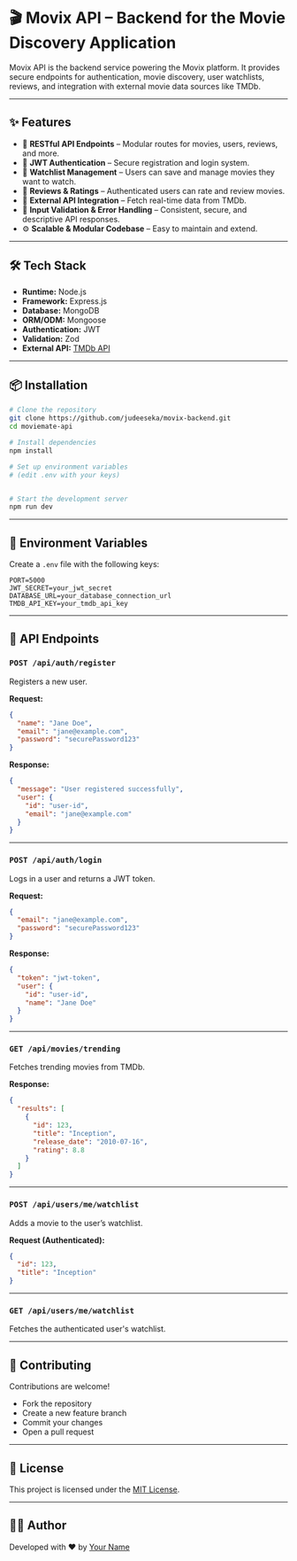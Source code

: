 # 🎬 Movix API – Backend for the Movie Discovery Application

Movix API is the backend service powering the Movix platform. It provides secure endpoints for authentication, movie discovery, user watchlists, reviews, and integration with external movie data sources like TMDb.

---

## ✨ Features

- 🧾 **RESTful API Endpoints** – Modular routes for movies, users, reviews, and more.
- 🔐 **JWT Authentication** – Secure registration and login system.
- 📁 **Watchlist Management** – Users can save and manage movies they want to watch.
- 📝 **Reviews & Ratings** – Authenticated users can rate and review movies.
- 🎥 **External API Integration** – Fetch real-time data from TMDb.
- 🧪 **Input Validation & Error Handling** – Consistent, secure, and descriptive API responses.
- ⚙️ **Scalable & Modular Codebase** – Easy to maintain and extend.

---

## 🛠️ Tech Stack

- **Runtime:** Node.js
- **Framework:** Express.js
- **Database:** MongoDB
- **ORM/ODM:** Mongoose
- **Authentication:** JWT
- **Validation:** Zod
- **External API:** [TMDb API](https://www.themoviedb.org/documentation/api)

---

## 📦 Installation

```bash
# Clone the repository
git clone https://github.com/judeeseka/movix-backend.git
cd moviemate-api

# Install dependencies
npm install

# Set up environment variables
# (edit .env with your keys)


# Start the development server
npm run dev
```

---

## 📄 Environment Variables

Create a `.env` file with the following keys:

```env
PORT=5000
JWT_SECRET=your_jwt_secret
DATABASE_URL=your_database_connection_url
TMDB_API_KEY=your_tmdb_api_key
```

---

## 🧪 API Endpoints

### `POST /api/auth/register`

Registers a new user.

**Request:**

```json
{
  "name": "Jane Doe",
  "email": "jane@example.com",
  "password": "securePassword123"
}
```

**Response:**

```json
{
  "message": "User registered successfully",
  "user": {
    "id": "user-id",
    "email": "jane@example.com"
  }
}
```

---

### `POST /api/auth/login`

Logs in a user and returns a JWT token.

**Request:**

```json
{
  "email": "jane@example.com",
  "password": "securePassword123"
}
```

**Response:**

```json
{
  "token": "jwt-token",
  "user": {
    "id": "user-id",
    "name": "Jane Doe"
  }
}
```

---

### `GET /api/movies/trending`

Fetches trending movies from TMDb.

**Response:**

```json
{
  "results": [
    {
      "id": 123,
      "title": "Inception",
      "release_date": "2010-07-16",
      "rating": 8.8
    }
  ]
}
```

---

### `POST /api/users/me/watchlist`

Adds a movie to the user’s watchlist.

**Request (Authenticated):**

```json
{
  "id": 123,
  "title": "Inception"
}
```

---

### `GET /api/users/me/watchlist`

Fetches the authenticated user's watchlist.

---

## 🙌 Contributing

Contributions are welcome!

- Fork the repository
- Create a new feature branch
- Commit your changes
- Open a pull request

---

## 📄 License

This project is licensed under the [MIT License](LICENSE).

---

## 👨‍💻 Author

Developed with ❤️ by [Your Name](https://github.com/judeeseka)
